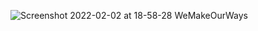 ![Screenshot 2022-02-02 at 18-58-28 WeMakeOurWays](https://user-images.githubusercontent.com/73699852/152158713-38d36d01-8101-4f3a-89cc-3d8aa7417b85.png)

